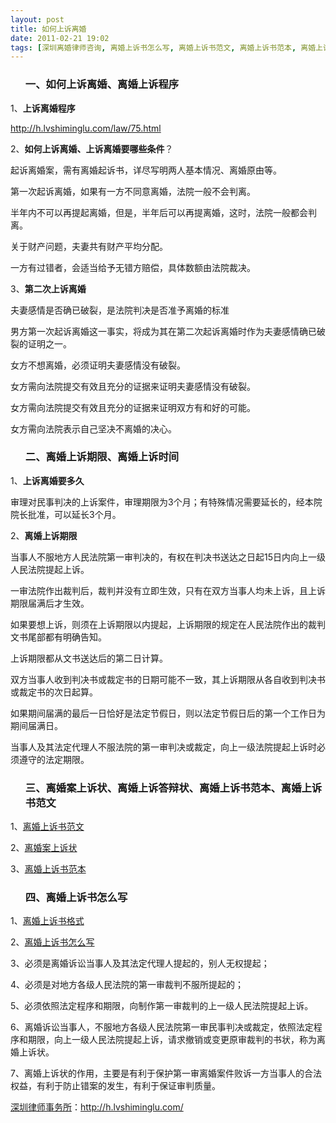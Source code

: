 ```yaml
---
layout: post
title: 如何上诉离婚
date: 2011-02-21 19:02
tags: [深圳离婚律师咨询, 离婚上诉书怎么写, 离婚上诉书范文, 离婚上诉书范本, 离婚上诉时间, 离婚上诉期限, 离婚上诉程序, 离婚上诉答辩状, 离婚案上诉状, 离婚案件]
---
```

<ol>
<h3>一、如何上诉离婚、离婚上诉程序</h3>
</ol>
1、<strong>上诉离婚程序</strong>

<a href="http://h.lvshiminglu.com/law/75.html" target="_blank">http://h.lvshiminglu.com/law/75.html</a>

2、<strong>如何上诉离婚、上诉离婚要哪些条件</strong>？

起诉离婚案，需有离婚起诉书，详尽写明两人基本情况、离婚原由等。

第一次起诉离婚，如果有一方不同意离婚，法院一般不会判离。

半年内不可以再提起离婚，但是，半年后可以再提离婚，这时，法院一般都会判离。

关于财产问题，夫妻共有财产平均分配。

一方有过错者，会适当给予无错方赔偿，具体数额由法院裁决。

3、<strong>第二次上诉离婚</strong>

夫妻感情是否确已破裂，是法院判决是否准予离婚的标准

男方第一次起诉离婚这一事实，将成为其在第二次起诉离婚时作为夫妻感情确已破裂的证明之一。

女方不想离婚，必须证明夫妻感情没有破裂。

女方需向法院提交有效且充分的证据来证明夫妻感情没有破裂。

女方需向法院提交有效且充分的证据来证明双方有和好的可能。

女方需向法院表示自己坚决不离婚的决心。
<ol>
<h3>二、离婚上诉期限、离婚上诉时间</h3>
</ol>
1、<strong>上诉离婚要多久</strong>

审理对民事判决的上诉案件，审理期限为3个月；有特殊情况需要延长的，经本院院长批准，可以延长3个月。

2、<strong>离婚上诉期限</strong>

当事人不服地方人民法院第一审判决的，有权在判决书送达之日起15日内向上一级人民法院提起上诉。

一审法院作出裁判后，裁判并没有立即生效，只有在双方当事人均未上诉，且上诉期限届满后才生效。

如果要想上诉，则须在上诉期限以内提起，上诉期限的规定在人民法院作出的裁判文书尾部都有明确告知。

上诉期限都从文书送达后的第二日计算。

双方当事人收到判决书或裁定书的日期可能不一致，其上诉期限从各自收到判决书或裁定书的次日起算。

如果期间届满的最后一日恰好是法定节假日，则以法定节假日后的第一个工作日为期间届满日。

当事人及其法定代理人不服法院的第一审判决或裁定，向上一级法院提起上诉时必须遵守的法定期限。
<ol>
<h3>三、离婚案上诉状、离婚上诉答辩状、离婚上诉书范本、离婚上诉书范文</h3>
</ol>
1、<a href="http://h.lvshiminglu.com/law/158.html" target="_blank">离婚上诉书范文</a>

2、<a href="http://h.lvshiminglu.com/law/158.html" target="_blank">离婚案上诉状</a>

3、<a href="http://h.lvshiminglu.com/law/158.html" target="_blank">离婚上诉书范本</a>
<ol>
<h3>四、离婚上诉书怎么写</h3>
</ol>
1、<a href="http://baike.baidu.com/view/2309689.htm" target="_blank">离婚上诉书格式</a>

2、<a href="http://baike.baidu.com/view/2309689.htm" target="_blank">离婚上诉书怎么写</a>

3、必须是离婚诉讼当事人及其法定代理人提起的，别人无权提起；

4、必须是对地方各级人民法院的第一审裁判不服所提起的；

5、必须依照法定程序和期限，向制作第一审裁判的上一级人民法院提起上诉。

6、离婚诉讼当事人，不服地方各级人民法院第一审民事判决或裁定，依照法定程序和期限，向上一级人民法院提起上诉，请求撤销或变更原审裁判的书状，称为离婚上诉状。

7、离婚上诉状的作用，主要是有利于保护第一审离婚案件败诉一方当事人的合法权益，有利于防止错案的发生，有利于保证审判质量。

<a href="http://h.lvshiminglu.com/">深圳律师事务所</a>：<a href="http://h.lvshiminglu.com/">http://h.lvshiminglu.com/</a>

